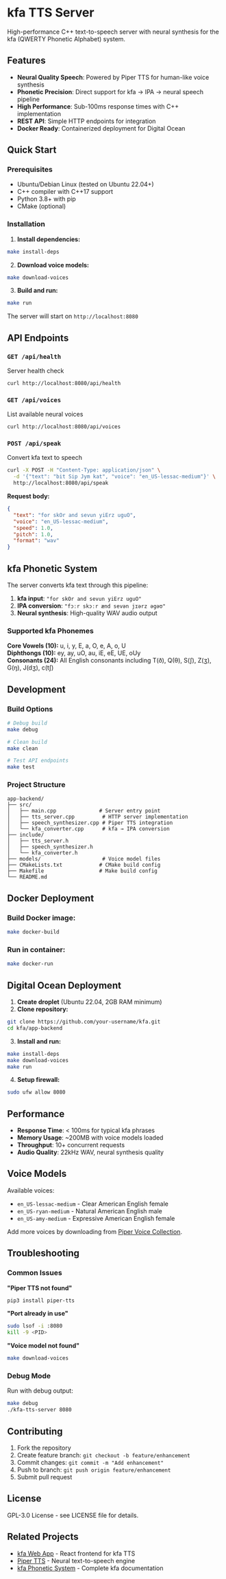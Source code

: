 # kfa TTS Server

High-performance C++ text-to-speech server with neural synthesis for the kfa (QWERTY Phonetic Alphabet) system.

## Features

- **Neural Quality Speech**: Powered by Piper TTS for human-like voice synthesis
- **Phonetic Precision**: Direct support for kfa → IPA → neural speech pipeline
- **High Performance**: Sub-100ms response times with C++ implementation
- **REST API**: Simple HTTP endpoints for integration
- **Docker Ready**: Containerized deployment for Digital Ocean

## Quick Start

### Prerequisites

- Ubuntu/Debian Linux (tested on Ubuntu 22.04+)
- C++ compiler with C++17 support
- Python 3.8+ with pip
- CMake (optional)

### Installation

1. **Install dependencies:**
```bash
make install-deps
```

2. **Download voice models:**
```bash
make download-voices
```

3. **Build and run:**
```bash
make run
```

The server will start on `http://localhost:8080`

## API Endpoints

### `GET /api/health`
Server health check
```bash
curl http://localhost:8080/api/health
```

### `GET /api/voices`
List available neural voices
```bash
curl http://localhost:8080/api/voices
```

### `POST /api/speak`
Convert kfa text to speech
```bash
curl -X POST -H "Content-Type: application/json" \
  -d '{"text": "bit Sip Jym kat", "voice": "en_US-lessac-medium"}' \
  http://localhost:8080/api/speak
```

**Request body:**
```json
{
  "text": "for skOr and sevun yiErz uguO",
  "voice": "en_US-lessac-medium",
  "speed": 1.0,
  "pitch": 1.0,
  "format": "wav"
}
```

## kfa Phonetic System

The server converts kfa text through this pipeline:
1. **kfa input**: `"for skOr and sevun yiErz uguO"`
2. **IPA conversion**: `"fɔːr skɔːr ænd sevən jɪərz əgəʊ"`
3. **Neural synthesis**: High-quality WAV audio output

### Supported kfa Phonemes

**Core Vowels (10):** u, i, y, E, a, O, e, A, o, U  
**Diphthongs (10):** ey, ay, uO, au, iE, eE, UE, oUy  
**Consonants (24):** All English consonants including T(ð), Q(θ), S(ʃ), Z(ʒ), G(ŋ), J(dʒ), c(tʃ)

## Development

### Build Options

```bash
# Debug build
make debug

# Clean build
make clean

# Test API endpoints
make test
```

### Project Structure

```
app-backend/
├── src/
│   ├── main.cpp              # Server entry point
│   ├── tts_server.cpp         # HTTP server implementation
│   ├── speech_synthesizer.cpp # Piper TTS integration
│   └── kfa_converter.cpp      # kfa → IPA conversion
├── include/
│   ├── tts_server.h
│   ├── speech_synthesizer.h
│   └── kfa_converter.h
├── models/                    # Voice model files
├── CMakeLists.txt            # CMake build config
├── Makefile                  # Make build config
└── README.md
```

## Docker Deployment

### Build Docker image:
```bash
make docker-build
```

### Run in container:
```bash
make docker-run
```

## Digital Ocean Deployment

1. **Create droplet** (Ubuntu 22.04, 2GB RAM minimum)
2. **Clone repository:**
```bash
git clone https://github.com/your-username/kfa.git
cd kfa/app-backend
```

3. **Install and run:**
```bash
make install-deps
make download-voices
make run
```

4. **Setup firewall:**
```bash
sudo ufw allow 8080
```

## Performance

- **Response Time**: < 100ms for typical kfa phrases
- **Memory Usage**: ~200MB with voice models loaded
- **Throughput**: 10+ concurrent requests
- **Audio Quality**: 22kHz WAV, neural synthesis quality

## Voice Models

Available voices:
- `en_US-lessac-medium` - Clear American English female
- `en_US-ryan-medium` - Natural American English male  
- `en_US-amy-medium` - Expressive American English female

Add more voices by downloading from [Piper Voice Collection](https://huggingface.co/rhasspy/piper-voices).

## Troubleshooting

### Common Issues

**"Piper TTS not found"**
```bash
pip3 install piper-tts
```

**"Port already in use"**
```bash
sudo lsof -i :8080
kill -9 <PID>
```

**"Voice model not found"**
```bash
make download-voices
```

### Debug Mode

Run with debug output:
```bash
make debug
./kfa-tts-server 8080
```

## Contributing

1. Fork the repository
2. Create feature branch: `git checkout -b feature/enhancement`
3. Commit changes: `git commit -m "Add enhancement"`
4. Push to branch: `git push origin feature/enhancement`
5. Submit pull request

## License

GPL-3.0 License - see LICENSE file for details.

## Related Projects

- [kfa Web App](../app/) - React frontend for kfa TTS
- [Piper TTS](https://github.com/rhasspy/piper) - Neural text-to-speech engine
- [kfa Phonetic System](../README.md) - Complete kfa documentation